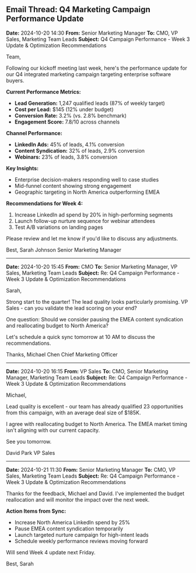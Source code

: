 ## Email Thread: Q4 Marketing Campaign Performance Update

**Date:** 2024-10-20 14:30
**From:** Senior Marketing Manager
**To:** CMO, VP Sales, Marketing Team Leads
**Subject:** Q4 Campaign Performance - Week 3 Update & Optimization Recommendations

Team,

Following our kickoff meeting last week, here's the performance update for our Q4 integrated marketing campaign targeting enterprise software buyers.

**Current Performance Metrics:**
- **Lead Generation:** 1,247 qualified leads (87% of weekly target)
- **Cost per Lead:** $145 (12% under budget)
- **Conversion Rate:** 3.2% (vs. 2.8% benchmark)
- **Engagement Score:** 7.8/10 across channels

**Channel Performance:**
- **LinkedIn Ads:** 45% of leads, 4.1% conversion
- **Content Syndication:** 32% of leads, 2.9% conversion
- **Webinars:** 23% of leads, 3.8% conversion

**Key Insights:**
- Enterprise decision-makers responding well to case studies
- Mid-funnel content showing strong engagement
- Geographic targeting in North America outperforming EMEA

**Recommendations for Week 4:**
1. Increase LinkedIn ad spend by 20% in high-performing segments
2. Launch follow-up nurture sequence for webinar attendees
3. Test A/B variations on landing pages

Please review and let me know if you'd like to discuss any adjustments.

Best,
Sarah Johnson
Senior Marketing Manager

---

**Date:** 2024-10-20 15:45
**From:** CMO
**To:** Senior Marketing Manager, VP Sales, Marketing Team Leads
**Subject:** Re: Q4 Campaign Performance - Week 3 Update & Optimization Recommendations

Sarah,

Strong start to the quarter! The lead quality looks particularly promising. VP Sales - can you validate the lead scoring on your end?

One question: Should we consider pausing the EMEA content syndication and reallocating budget to North America?

Let's schedule a quick sync tomorrow at 10 AM to discuss the recommendations.

Thanks,
Michael Chen
Chief Marketing Officer

---

**Date:** 2024-10-20 16:15
**From:** VP Sales
**To:** CMO, Senior Marketing Manager, Marketing Team Leads
**Subject:** Re: Q4 Campaign Performance - Week 3 Update & Optimization Recommendations

Michael,

Lead quality is excellent - our team has already qualified 23 opportunities from this campaign, with an average deal size of $185K.

I agree with reallocating budget to North America. The EMEA market timing isn't aligning with our current capacity.

See you tomorrow.

David Park
VP Sales

---

**Date:** 2024-10-21 11:30
**From:** Senior Marketing Manager
**To:** CMO, VP Sales, Marketing Team Leads
**Subject:** Re: Q4 Campaign Performance - Week 3 Update & Optimization Recommendations

Thanks for the feedback, Michael and David. I've implemented the budget reallocation and will monitor the impact over the next week.

**Action Items from Sync:**
- Increase North America LinkedIn spend by 25%
- Pause EMEA content syndication temporarily
- Launch targeted nurture campaign for high-intent leads
- Schedule weekly performance reviews moving forward

Will send Week 4 update next Friday.

Best,
Sarah
